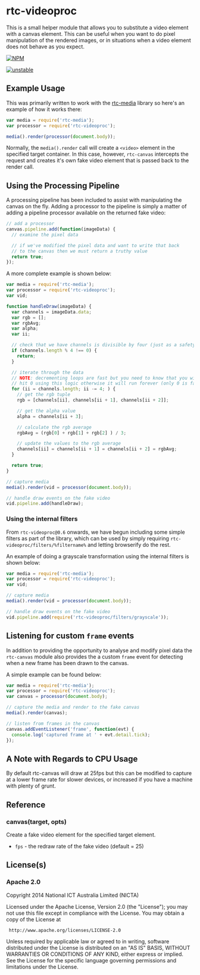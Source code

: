 # rtc-videoproc

This is a small helper module that allows you to substitute a video
element with a canvas element.  This can be useful when you want to
do pixel manipulation of the rendered images, or in situations when
a video element does not behave as you expect.


[![NPM](https://nodei.co/npm/rtc-videoproc.png)](https://nodei.co/npm/rtc-videoproc/)

[![unstable](http://hughsk.github.io/stability-badges/dist/unstable.svg)](http://github.com/hughsk/stability-badges)

## Example Usage

This was primarily written to work with the
[rtc-media](https://github.com/rtc-io/rtc-media) library so here's an
example of how it works there:

```js
var media = require('rtc-media');
var processor = require('rtc-videoproc');

media().render(processor(document.body));
```

Normally, the `media().render` call will create a `<video>` element in
the specified target container.  In this case, however, `rtc-canvas`
intercepts the request and creates it's own fake video element that is
passed back to the render call.

## Using the Processing Pipeline

A processing pipeline has been included to assist with
manipulating the canvas on the fly. Adding a processor to the pipeline is
simply a matter of adding a pipeline processor available on the returned
fake video:

```js
// add a processor
canvas.pipeline.add(function(imageData) {
  // examine the pixel data

  // if we've modified the pixel data and want to write that back
  // to the canvas then we must return a truthy value
  return true;
});
```

A more complete example is shown below:

```js
var media = require('rtc-media');
var processor = require('rtc-videoproc');
var vid;

function handleDraw(imageData) {
  var channels = imageData.data;
  var rgb = [];
  var rgbAvg;
  var alpha;
  var ii;

  // check that we have channels is divisible by four (just as a safety)
  if (channels.length % 4 !== 0) {
    return;
  }

  // iterate through the data
  // NOTE: decrementing loops are fast but you need to know that you will
  // hit 0 using this logic otherwise it will run forever (only 0 is falsy)
  for (ii = channels.length; ii -= 4; ) {
    // get the rgb tuple
    rgb = [channels[ii], channels[ii + 1], channels[ii + 2]];

    // get the alpha value
    alpha = channels[ii + 3];

    // calculate the rgb average
    rgbAvg = (rgb[0] + rgb[1] + rgb[2] ) / 3;

    // update the values to the rgb average
    channels[ii] = channels[ii + 1] = channels[ii + 2] = rgbAvg;
  }

  return true;
}

// capture media
media().render(vid = processor(document.body));

// handle draw events on the fake video
vid.pipeline.add(handleDraw);
```

### Using the internal filters

From `rtc-videoproc@0.6` onwards, we have begun including some simple
filters as part of the library, which can be used by simply requiring
`rtc-videoproc/filters/%filtername%` and letting browserify do the rest.

An example of doing a grayscale transformation using the internal
filters is shown below:

```js
var media = require('rtc-media');
var processor = require('rtc-videoproc');
var vid;

// capture media
media().render(vid = processor(document.body));

// handle draw events on the fake video
vid.pipeline.add(require('rtc-videoproc/filters/grayscale'));
```

## Listening for custom `frame` events

In addition to providing the opportunity to analyse and modify pixel data
the `rtc-canvas` module also provides the a custom `frame` event for
detecting when a new frame has been drawn to the canvas.

A simple example can be found below:

```js
var media = require('rtc-media');
var processor = require('rtc-videoproc');
var canvas = processor(document.body);

// capture the media and render to the fake canvas
media().render(canvas);

// listen from frames in the canvas
canvas.addEventListener('frame', function(evt) {
  console.log('captured frame at ' + evt.detail.tick);
});

```

## A Note with Regards to CPU Usage

By default rtc-canvas will draw at 25fps but this can be modified to capture
at a lower frame rate for slower devices, or increased if you have a
machine with plenty of grunt.

## Reference

### canvas(target, opts)

Create a fake video element for the specified target element.

- `fps` - the redraw rate of the fake video (default = 25)

## License(s)

### Apache 2.0

Copyright 2014 National ICT Australia Limited (NICTA)

   Licensed under the Apache License, Version 2.0 (the "License");
   you may not use this file except in compliance with the License.
   You may obtain a copy of the License at

     http://www.apache.org/licenses/LICENSE-2.0

   Unless required by applicable law or agreed to in writing, software
   distributed under the License is distributed on an "AS IS" BASIS,
   WITHOUT WARRANTIES OR CONDITIONS OF ANY KIND, either express or implied.
   See the License for the specific language governing permissions and
   limitations under the License.

